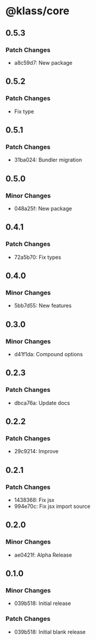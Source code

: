 # @klass/core

## 0.5.3

### Patch Changes

- a8c59d7: New package

## 0.5.2

### Patch Changes

- Fix type

## 0.5.1

### Patch Changes

- 31ba024: Bundler migration

## 0.5.0

### Minor Changes

- 048a25f: New package

## 0.4.1

### Patch Changes

- 72a5b70: Fix types

## 0.4.0

### Minor Changes

- 5bb7d55: New features

## 0.3.0

### Minor Changes

- d41f1da: Compound options

## 0.2.3

### Patch Changes

- dbca76a: Update docs

## 0.2.2

### Patch Changes

- 29c9214: Improve

## 0.2.1

### Patch Changes

- 1438368: Fix jsx
- 994e70c: Fix jsx import source

## 0.2.0

### Minor Changes

- ae0421f: Alpha Release

## 0.1.0

### Minor Changes

- 039b518: Initial release

### Patch Changes

- 039b518: Initial blank release
